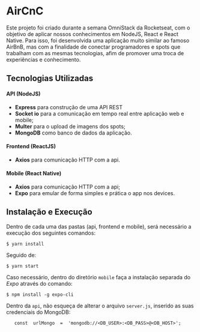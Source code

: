 # AirCnC

Este projeto foi criado durante a semana OmniStack da Rocketseat, com o objetivo de aplicar nossos conhecimentos em NodeJS, React e React Native. Para isso, foi desenvolvida uma aplicação muito similar ao famoso AirBnB, mas com a finalidade de conectar programadores e spots que trabalham com as mesmas tecnologias, afim de promover uma troca de experiências e conhecimento.

## Tecnologias Utilizadas
#### API (NodeJS)
 - **Express** para construção de uma API REST
 - **Socket io** para a comunicação em tempo real entre aplicação web e mobile;
 - **Multer** para o upload de imagens dos spots;
 - **MongoDB** como banco de dados da aplicação.

#### Frontend (ReactJS)
- **Axios** para comunicação HTTP com a api.

#### Mobile (React Native)
- **Axios** para comunicação HTTP com a api;
- **Expo** para emular de forma simples e prática o app nos devices.

## Instalação e Execução
Dentro de cada uma das pastas (api, frontend e mobile), será necessário a execução dos seguintes comandos:

    $ yarn install

Seguido de:

    $ yarn start

Caso necessário, dentro do diretório `mobile` faça a instalação separada do *Expo* através do comando:

    $ npm install -g expo-cli

Dentro da `api`, não esqueça de alterar o arquivo `server.js`, inserido as suas credenciais do MongoDB:

	   const  urlMongo  =  'mongodb://<DB_USER>:<DB_PASS>@<DB_HOST>';
